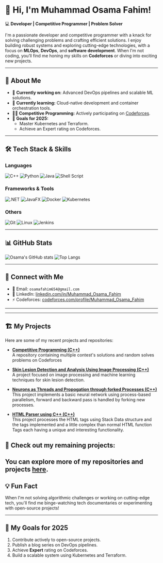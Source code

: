 # 👋 Hi, I'm Muhammad Osama Fahim!

💻 **Developer | Competitive Programmer | Problem Solver**

I'm a passionate developer and competitive programmer with a knack for solving challenging problems and crafting efficient solutions. I enjoy building robust systems and exploring cutting-edge technologies, with a focus on **MLOps**, **DevOps**, and **software development**. When I'm not coding, you’ll find me honing my skills on **Codeforces** or diving into exciting new projects.

---

## 🚀 **About Me**

- 🔭 **Currently working on:** Advanced DevOps pipelines and scalable ML solutions.  
- 🌱 **Currently learning:** Cloud-native development and container orchestration tools.  
- 👨‍💻 **Competitive Programming:** Actively participating on [Codeforces](https://codeforces.com/profile/Muhammad_Osama_Fahim).  
- 🎯 **Goals for 2025:**  
  - Master Kubernetes and Terraform.  
  - Achieve an Expert rating on Codeforces.    

---

## 🛠️ **Tech Stack & Skills**

### **Languages**
![C++](https://img.shields.io/badge/-C++-00599C?style=flat-square&logo=c%2B%2B&logoColor=white)
![Python](https://img.shields.io/badge/-Python-3776AB?style=flat-square&logo=python&logoColor=white)
![Java](https://img.shields.io/badge/-Java-007396?style=flat-square&logo=java&logoColor=white)
![Shell Script](https://img.shields.io/badge/-Shell_Script-4EAA25?style=flat-square&logo=gnu-bash&logoColor=white)

### **Frameworks & Tools**
![.NET](https://img.shields.io/badge/-DotNET-512BD4?style=flat-square&logo=dotnet&logoColor=white)
![JavaFX](https://img.shields.io/badge/-JavaFX-007396?style=flat-square&logo=java&logoColor=white)
![Docker](https://img.shields.io/badge/-Docker-2496ED?style=flat-square&logo=docker&logoColor=white)
![Kubernetes](https://img.shields.io/badge/-Kubernetes-326CE5?style=flat-square&logo=kubernetes&logoColor=white)

### **Others**
![Git](https://img.shields.io/badge/-Git-F05032?style=flat-square&logo=git&logoColor=white)
![Linux](https://img.shields.io/badge/-Linux-FCC624?style=flat-square&logo=linux&logoColor=black)
![Jenkins](https://img.shields.io/badge/-Jenkins-D24939?style=flat-square&logo=jenkins&logoColor=white)

---

## 📊 **GitHub Stats**
![Osama's GitHub stats](https://github-readme-stats.vercel.app/api?username=OsamaFahim&show_icons=true&theme=radical&count_private=true&cachebuster=1)
![Top Langs](https://github-readme-stats.vercel.app/api/top-langs/?username=OsamaFahim&layout=compact&theme=radical&cachebuster=1)

---

## 🔗 **Connect with Me**

- 📧 Email: `osamafahim654@gmail.com`  
- 💼 LinkedIn: [linkedin.com/in/Muhammad_Osama_Fahim](https://www.linkedin.com/in/muhammad-osama-fahim-537286283/)   
- ⚡ Codeforces: [codeforces.com/profile/Muhammad_Osama_Fahim](https://codeforces.com/profile/Muhammad_Osama_Fahim)

---

---
## 🏗️ **My Projects**

Here are some of my recent projects and repositories:
- **[Competitive Programming (C++)](https://github.com/OsamaFahim/CompetitiveProgramming)**  
  A repository containing multiple contest's solutions and random solves problems on Codeforces
  
- **[Skin Lesion Detection and Analysis Using Image Processing (C++)](https://github.com/OsamaFahim/Skin_Lesion_Detection_and_Analysis_Using_Image_Processing)**  
  A project focused on image processing and machine learning techniques for skin lesion detection.

- **[Neurons as Threads and Propogation through forked Processes (C++)](https://github.com/OsamaFahim/Neurons_as_Parallelized_Threads)**  
  This project implements a basic neural network using process-based parallelism, forward and backward pass is handled by forking new processes.
  
- **[HTML Parser using C++ (C++)](https://github.com/OsamaFahim/HTML_parser_using_Cpp)**  
  This project processes the HTML tags using Stack Data structure and the tags implemented and a little complex than normal HTML function Tags each having a unique and interesting functionality.
  
## 📂 **Check out my remaining projects:**
You can explore more of my repositories and projects [here](https://github.com/OsamaFahim?tab=repositories).
---

## 💡 **Fun Fact** 

When I'm not solving algorithmic challenges or working on cutting-edge tech, you'll find me binge-watching tech documentaries or experimenting with open-source projects!

---

## 🎯 **My Goals for 2025**

1. Contribute actively to open-source projects.  
2. Publish a blog series on DevOps pipelines.  
3. Achieve **Expert** rating on Codeforces.  
4. Build a scalable system using Kubernetes and Terraform.  


